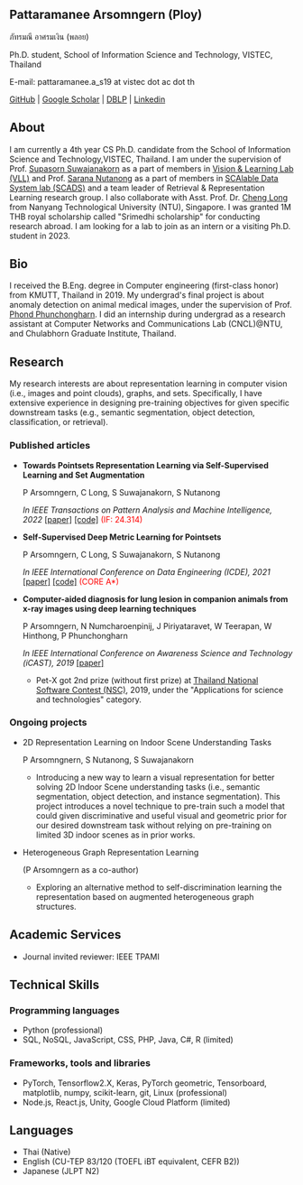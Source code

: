 

<!-- <img src="imgs/IMG_0256_2.jpg" alt="drawing" width="200"/>
 -->
## Pattaramanee Arsomngern (Ploy)
ภัทรมณี อาศรมเงิน (พลอย)

Ph.D. student, School of Information Science and Technology, VISTEC, Thailand

E-mail: pattaramanee.a_s19 at vistec dot ac dot th

[GitHub](https://github.com/pattaramaneea) \| [Google Scholar](https://scholar.google.co.th/citations?user=xc-r7U8AAAAJ&hl=en) \| [DBLP](https://dblp.org/pid/256/8420.html) \| [Linkedin](https://www.linkedin.com/in/pattaramanee-arsomngern-053383167/?originalSubdomain=th) 

## About
I am currently a 4th year CS Ph.D. candidate from the School of Information Science and Technology,VISTEC, Thailand. I am under the supervision of Prof. [Supasorn Suwajanakorn](http://www.supasorn.com/) as a part of members in [Vision & Learning Lab (VLL)](https://vistec.ist/vision) and Prof. [Sarana Nutanong](https://scholar.google.com/citations?user=fEPAC_AAAAAJ&hl=en) as a part of members in [SCAlable Data System lab (SCADS)](https://vistec.ist/scads) 
and a team leader of Retrieval & Representation Learning research group.
I also collaborate with Asst. Prof. Dr. [Cheng Long](https://personal.ntu.edu.sg/c.long/) from Nanyang Technological University (NTU), Singapore. I was granted 1M THB royal scholarship called "Srimedhi scholarship" for conducting research abroad. I am looking for a lab to join as an intern or a visiting Ph.D. student in 2023.

## Bio
I received the B.Eng. degree in Computer engineering (first-class honor) from KMUTT, Thailand in 2019. My undergrad's final project is about anomaly detection on animal medical images, under the supervision of Prof. [Phond Phunchongharn](https://www.cpe.kmutt.ac.th/en/staff-detail/Phond). I did an internship during undergrad as a research assistant at Computer Networks and Communications Lab (CNCL)@NTU, and Chulabhorn Graduate Institute, Thailand.

## Research
My research interests are about representation learning in computer vision (i.e., images and point clouds), graphs, and sets. Specifically, I have extensive experience in designing pre-training objectives for given specific downstream tasks (e.g., semantic segmentation, object detection, classification, or retrieval).

### Published articles 

* **Towards Pointsets Representation Learning via Self-Supervised Learning and Set Augmentation**

  P Arsomngern, C Long, S Suwajanakorn, S Nutanong

  *In IEEE Transactions on Pattern Analysis and Machine Intelligence, 2022* [[paper]](https://ieeexplore.ieee.org/abstract/document/9665285/) [[code]](https://github.com/vistec-AI/WSSET) <span style="color: red">(IF: 24.314)</span>

* **Self-Supervised Deep Metric Learning for Pointsets**

  P Arsomngern, C Long, S Suwajanakorn, S Nutanong

  *In IEEE International Conference on Data Engineering (ICDE), 2021* [[paper]](https://ieeexplore.ieee.org/abstract/document/9458827) [[code]](https://github.com/vistec-AI/WSSET) <span style="color: red">(CORE A*)</span>

* **Computer-aided diagnosis for lung lesion in companion animals from x-ray images using deep learning techniques**

  P Arsomngern, N Numcharoenpinij, J Piriyataravet, W Teerapan, W Hinthong, P Phunchongharn

  *In IEEE International Conference on Awareness Science and Technology (iCAST), 2019* [[paper]](https://ieeexplore.ieee.org/abstract/document/8923126)

  * Pet-X got 2nd prize (without first prize) at [Thailand National Software Contest (NSC)](http://fic.nectec.or.th/nsc21_Decisions), 2019, under the "Applications for science and technologies" category.

### Ongoing projects

* 2D Representation Learning on Indoor Scene Understanding Tasks

  P Arsomngnern, S Nutanong, S Suwajanakorn
  
  * Introducing a new way to learn a visual representation for better solving 2D Indoor Scene understanding tasks (i.e., semantic segmentation, object detection, and instance segmentation). This project introduces a novel technique to pre-train such a model that could given discriminative and useful visual and geometric prior for our desired downstream task without relying on pre-training on limited 3D indoor scenes as in prior works.

* Heterogeneous Graph Representation Learning

  (P Arsomngern as a co-author)
 
  * Exploring an alternative method to self-discrimination learning the representation based on augmented heterogeneous graph structures.

## Academic Services
* Journal invited reviewer: IEEE TPAMI

## Technical Skills
### Programming languages
* Python (professional)
* SQL, NoSQL, JavaScript, CSS, PHP, Java, C#, R (limited)

### Frameworks, tools and libraries
* PyTorch, Tensorflow2.X, Keras, PyTorch geometric, Tensorboard, matplotlib, numpy, scikit-learn, git, Linux (professional)
* Node.js, React.js, Unity, Google Cloud Platform (limited)

## Languages
* Thai (Native)
* English (CU-TEP 83/120 (TOEFL iBT equivalent, CEFR B2))
* Japanese (JLPT N2)





